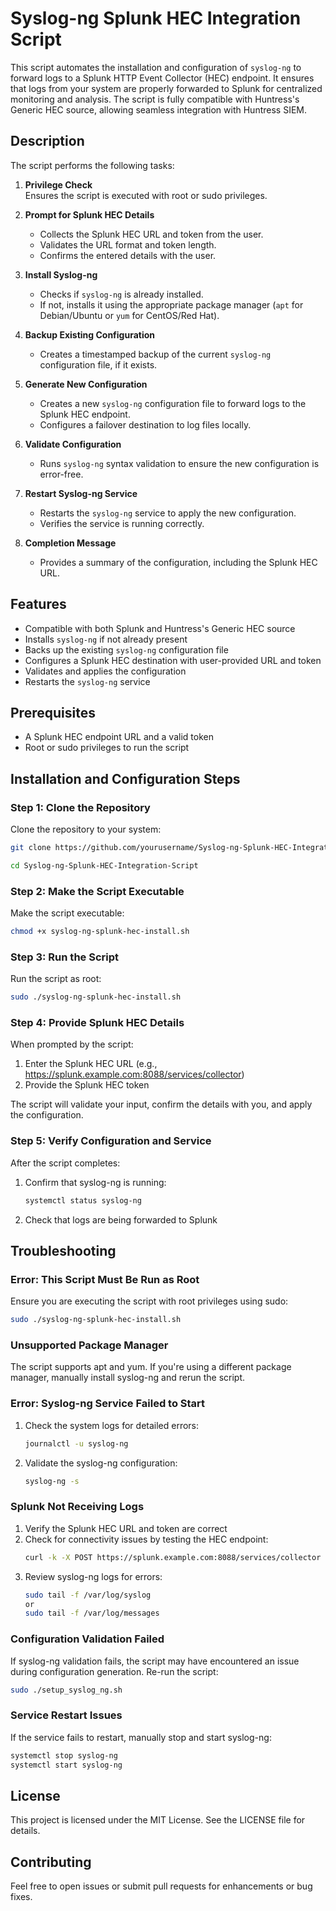 # Syslog-ng Splunk HEC Integration Script

This script automates the installation and configuration of `syslog-ng` to forward logs to a Splunk HTTP Event Collector (HEC) endpoint. It ensures that logs from your system are properly forwarded to Splunk for centralized monitoring and analysis. The script is fully compatible with Huntress's Generic HEC source, allowing seamless integration with Huntress SIEM.

## Description

The script performs the following tasks:

1. **Privilege Check**  
   Ensures the script is executed with root or sudo privileges.

2. **Prompt for Splunk HEC Details**  
   - Collects the Splunk HEC URL and token from the user.
   - Validates the URL format and token length.
   - Confirms the entered details with the user.

3. **Install Syslog-ng**  
   - Checks if `syslog-ng` is already installed.
   - If not, installs it using the appropriate package manager (`apt` for Debian/Ubuntu or `yum` for CentOS/Red Hat).

4. **Backup Existing Configuration**  
   - Creates a timestamped backup of the current `syslog-ng` configuration file, if it exists.

5. **Generate New Configuration**  
   - Creates a new `syslog-ng` configuration file to forward logs to the Splunk HEC endpoint.
   - Configures a failover destination to log files locally.

6. **Validate Configuration**  
   - Runs `syslog-ng` syntax validation to ensure the new configuration is error-free.

7. **Restart Syslog-ng Service**  
   - Restarts the `syslog-ng` service to apply the new configuration.
   - Verifies the service is running correctly.

8. **Completion Message**  
   - Provides a summary of the configuration, including the Splunk HEC URL.

## Features

- Compatible with both Splunk and Huntress's Generic HEC source
- Installs `syslog-ng` if not already present
- Backs up the existing `syslog-ng` configuration file
- Configures a Splunk HEC destination with user-provided URL and token
- Validates and applies the configuration
- Restarts the `syslog-ng` service

## Prerequisites

- A Splunk HEC endpoint URL and a valid token
- Root or sudo privileges to run the script

## Installation and Configuration Steps

### Step 1: Clone the Repository

Clone the repository to your system:

```bash
git clone https://github.com/yourusername/Syslog-ng-Splunk-HEC-Integration-Script.git

cd Syslog-ng-Splunk-HEC-Integration-Script


```

### Step 2: Make the Script Executable

Make the script executable:

```bash
chmod +x syslog-ng-splunk-hec-install.sh
```

### Step 3: Run the Script

Run the script as root:

```bash
sudo ./syslog-ng-splunk-hec-install.sh
```

### Step 4: Provide Splunk HEC Details

When prompted by the script:

1. Enter the Splunk HEC URL (e.g., https://splunk.example.com:8088/services/collector)
2. Provide the Splunk HEC token

The script will validate your input, confirm the details with you, and apply the configuration.

### Step 5: Verify Configuration and Service

After the script completes:

1. Confirm that syslog-ng is running:
   ```bash
   systemctl status syslog-ng
   ```
2. Check that logs are being forwarded to Splunk

## Troubleshooting

### Error: This Script Must Be Run as Root

Ensure you are executing the script with root privileges using sudo:

```bash
sudo ./syslog-ng-splunk-hec-install.sh
```

### Unsupported Package Manager

The script supports apt and yum. If you're using a different package manager, manually install syslog-ng and rerun the script.

### Error: Syslog-ng Service Failed to Start

1. Check the system logs for detailed errors:
   ```bash
   journalctl -u syslog-ng
   ```

2. Validate the syslog-ng configuration:
   ```bash
   syslog-ng -s
   ```

### Splunk Not Receiving Logs

1. Verify the Splunk HEC URL and token are correct
2. Check for connectivity issues by testing the HEC endpoint:
   ```bash
   curl -k -X POST https://splunk.example.com:8088/services/collector -H "Authorization: Splunk <TOKEN>"
   ```
3. Review syslog-ng logs for errors:
   ```bash
   sudo tail -f /var/log/syslog
   or
   sudo tail -f /var/log/messages
   ```

### Configuration Validation Failed

If syslog-ng validation fails, the script may have encountered an issue during configuration generation. Re-run the script:

```bash
sudo ./setup_syslog_ng.sh
```

### Service Restart Issues

If the service fails to restart, manually stop and start syslog-ng:

```bash
systemctl stop syslog-ng
systemctl start syslog-ng
```

## License

This project is licensed under the MIT License. See the LICENSE file for details.

## Contributing

Feel free to open issues or submit pull requests for enhancements or bug fixes.
